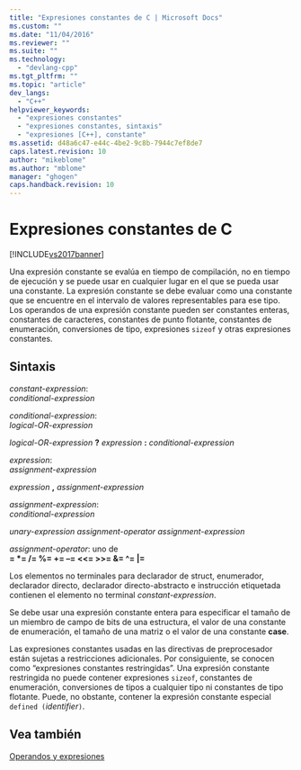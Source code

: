 ```yaml
---
title: "Expresiones constantes de C | Microsoft Docs"
ms.custom: ""
ms.date: "11/04/2016"
ms.reviewer: ""
ms.suite: ""
ms.technology: 
  - "devlang-cpp"
ms.tgt_pltfrm: ""
ms.topic: "article"
dev_langs: 
  - "C++"
helpviewer_keywords: 
  - "expresiones constantes"
  - "expresiones constantes, sintaxis"
  - "expresiones [C++], constante"
ms.assetid: d48a6c47-e44c-4be2-9c8b-7944c7ef8de7
caps.latest.revision: 10
author: "mikeblome"
ms.author: "mblome"
manager: "ghogen"
caps.handback.revision: 10
---
```

# Expresiones constantes de C
[!INCLUDE[vs2017banner](../assembler/inline/includes/vs2017banner.md)]

Una expresión constante se evalúa en tiempo de compilación, no en tiempo de ejecución y se puede usar en cualquier lugar en el que se pueda usar una constante.  La expresión constante se debe evaluar como una constante que se encuentre en el intervalo de valores representables para ese tipo.  Los operandos de una expresión constante pueden ser constantes enteras, constantes de caracteres, constantes de punto flotante, constantes de enumeración, conversiones de tipo, expresiones `sizeof` y otras expresiones constantes.  
  
## Sintaxis  
 *constant\-expression*:  
 *conditional\-expression*  
  
 *conditional\-expression*:  
 *logical\-OR\-expression*  
  
 *logical\-OR\-expression* **?**  *expression* **:**  *conditional\-expression*  
  
 *expression*:  
 *assignment\-expression*  
  
 *expression* **,**  *assignment\-expression*  
  
 *assignment\-expression*:  
 *conditional\-expression*  
  
 *unary\-expression assignment\-operator assignment\-expression*  
  
 *assignment\-operator*: uno de  
 **\= \*\= \/\= %\= \+\= –\= \<\<\= \>\>\= &\= ^\= &#124;\=**  
  
 Los elementos no terminales para declarador de struct, enumerador, declarador directo, declarador directo\-abstracto e instrucción etiquetada contienen el elemento no terminal *constant\-expression*.  
  
 Se debe usar una expresión constante entera para especificar el tamaño de un miembro de campo de bits de una estructura, el valor de una constante de enumeración, el tamaño de una matriz o el valor de una constante **case**.  
  
 Las expresiones constantes usadas en las directivas de preprocesador están sujetas a restricciones adicionales.  Por consiguiente, se conocen como “expresiones constantes restringidas”. Una expresión constante restringida no puede contener expresiones `sizeof`, constantes de enumeración, conversiones de tipos a cualquier tipo ni constantes de tipo flotante.  Puede, no obstante, contener la expresión constante especial `defined (`*identifier*`)`.  
  
## Vea también  
 [Operandos y expresiones](../c-language/operands-and-expressions.md)